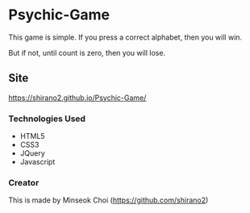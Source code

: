 # Psychic-Game

This game is simple. If you press a correct alphabet, then you will win.

But if not, until count is zero, then you will lose.


## Site
https://shirano2.github.io/Psychic-Game/


### Technologies Used

* HTML5
* CSS3
* JQuery
* Javascript


### Creator
This is made by Minseok Choi (https://github.com/shirano2)
